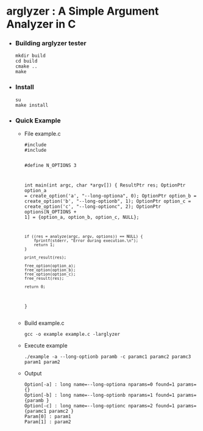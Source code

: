 <h1>arglyzer : A Simple Argument Analyzer in C</h1>

<ul>
<li><h3>Building arglyzer tester</h3>
<pre><code>mkdir build
cd build
cmake ..
make
</code></pre></li>
<li><h3>Install</h3>
<pre><code>su
make install
</code></pre></li>
<li><h3>Quick Example</h3>
<ul><li>File example.c
<pre><code>#include <arglyzer/arglyzer.h>
#include <stdio.h>

#define N_OPTIONS 3

int main(int argc, char *argv[])
{
    ResultPtr res;
    OptionPtr option_a = create_option('a', "--long-optiona", 0);
    OptionPtr option_b = create_option('b', "--long-optionb", 1);
    OptionPtr option_c = create_option('c', "--long-optionc", 2);
    OptionPtr options[N_OPTIONS + 1] = {option_a, option_b, option_c, NULL};

    if ((res = analyze(argc, argv, options)) == NULL) {
        fprintf(stderr, "Error during execution.\n");
        return 1;
    }

    print_result(res);

    free_option(option_a);
    free_option(option_b);
    free_option(option_c);
    free_result(res);

    return 0;
}
</code></pre></li>
<li>Build example.c
<pre><code>gcc -o example example.c -larglyzer</pre></code></li>

<li>Execute example
<pre><code>./example -a --long-optionb paramb -c paramc1 paramc2 paramc3 param1 param2</code></pre></li>

<li>Output
<pre><code>Option[-a] : long name=--long-optiona nparams=0 found=1 params={}
Option[-b] : long name=--long-optionb nparams=1 found=1 params={paramb }
Option[-c] : long name=--long-optionc nparams=2 found=1 params={paramc1 paramc2 }
Param[0] : param1
Param[1] : param2</code></pre></li></ul></li></ul>
